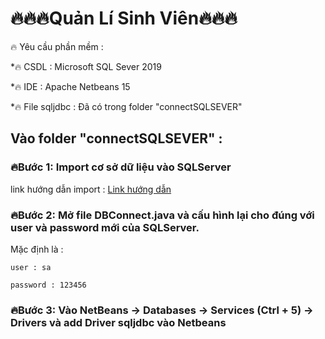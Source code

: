 # 🔥🔥🔥Quản Lí Sinh Viên🔥🔥🔥
🔥 Yêu cầu phần mềm :

*🔥 CSDL : Microsoft SQL Sever 2019

*🔥 IDE : Apache Netbeans 15

*🔥 File sqljdbc : Đã có trong folder "connectSQLSEVER"

## **Vào folder "connectSQLSEVER" :**

### 🔥**Bước 1: Import cơ sở dữ liệu vào SQLServer** 

link hướng dẫn import : [Link hướng dẫn](https://atpweb.vn/blog/huong-dan-cac-cach-import-file-sql-vao-sql-server/)

### 🔥**Bước 2: Mở file DBConnect.java và cấu hình lại cho đúng với user và password mới của SQLServer.** 

Mặc định là : 
	
	user : sa
	
	password : 123456

### 🔥**Bước 3: Vào NetBeans -> Databases -> Services (Ctrl + 5) -> Drivers và add Driver sqljdbc vào Netbeans**
